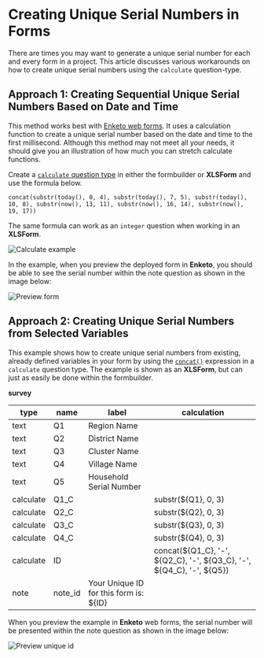 # Creating Unique Serial Numbers in Forms

There are times you may want to generate a unique serial number for each and every form in a project. This article discusses various workarounds on how to create unique serial numbers using the `calculate` question-type.

## Approach 1: Creating Sequential Unique Serial Numbers Based on Date and Time

This method works best with [Enketo web forms](data_through_webforms.md). It uses a calculation function to create a unique serial number based on the date and time to the first millisecond. Although this method may not meet all your needs, it should give you an illustration of how much you can stretch calculate functions.

Create a <a class="reference" href="calculate_questions.html"><code>calculate</code> question type</a> in either the formbuilder or **XLSForm** and use the formula below.

```
concat(substr(today(), 0, 4), substr(today(), 7, 5), substr(today(), 10, 8), substr(now(), 13, 11), substr(now(), 16, 14), substr(now(), 19, 17))
```

<p class="note">The same formula can work as an <code>integer</code> question
when working in an <strong>XLSForm</strong>.</p>

![Calculate example](/images/unique_serial_numbers/calculate_example.png)

In the example, when you preview the deployed form in **Enketo**, you should be able to see the serial number within the note question as shown in the image below:

![Preview form](/images/unique_serial_numbers/preview_form.png)

## Approach 2: Creating Unique Serial Numbers from Selected Variables

This example shows how to create unique serial numbers from existing, already defined variables in your form by using the [`concat()`](https://docs.getodk.org/form-operators-functions/#concat) expression in a `calculate` question type. The example is shown as an **XLSForm**, but can just as easily be done within the formbuilder.

__survey__

| type      | name    | label                                  | calculation                                                           |
| ---       | ---     | ---                                    | ---                                                                   |
| text      | Q1      | Region Name                            |                                                                       |
| text      | Q2      | District Name                          |                                                                       |
| text      | Q3      | Cluster Name                           |                                                                       |
| text      | Q4      | Village Name                           |                                                                       |
| text      | Q5      | Household Serial Number                |                                                                       |
| calculate | Q1_C    |                                        | substr(${Q1}, 0, 3)                                                   |
| calculate | Q2_C    |                                        | substr(${Q2}, 0, 3)                                                   |
| calculate | Q3_C    |                                        | substr(${Q3}, 0, 3)                                                   |
| calculate | Q4_C    |                                        | substr(${Q4}, 0, 3)                                                   |
| calculate | ID      |                                        | concat(${Q1_C}, '-', ${Q2_C}, '-', ${Q3_C}, '-', ${Q4_C}, '-', ${Q5}) |
| note      | note_id | Your Unique ID for this form is: ${ID} |                                                                       |

When you preview the example in **Enketo** web forms, the serial number will be presented within the note question as shown in the image below:

![Preview unique id](/images/unique_serial_numbers/preview_uniqueid.png)
